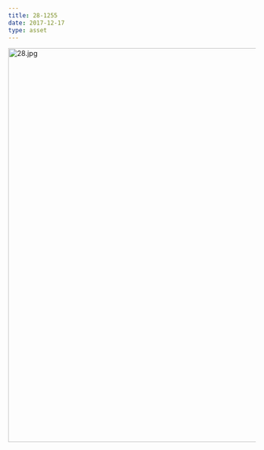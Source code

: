 ```yaml
---
title: 28-1255
date: 2017-12-17
type: asset
---
```

<img src="http://ccnmtl.columbia.edu/projects/histologylab/assets/images/28.jpg" width="800" alt="28.jpg" style="margin: 0;padding: 0;border: 0;">
